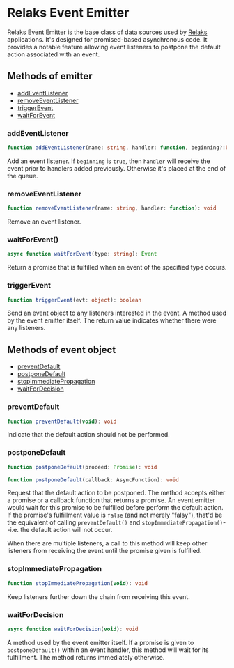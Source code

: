 # Relaks Event Emitter

Relaks Event Emitter is the base class of data sources used by [Relaks](https://github.com/trambarhq/relaks) applications. It's designed for promised-based asynchronous code. It provides a notable feature allowing event listeners to postpone the default action associated with an event.

## Methods of emitter

* [addEventListener](#addeventlistener)
* [removeEventListener](#removeeventlistener)
* [triggerEvent](#triggerevent)
* [waitForEvent](#waitforevent)

### addEventListener

```typescript
function addEventListener(name: string, handler: function, beginning?:boolean): void
```

Add an event listener. If `beginning` is `true`, then `handler` will receive the event prior to handlers added previously. Otherwise it's placed at the end of the queue.

### removeEventListener

```typescript
function removeEventListener(name: string, handler: function): void
```

Remove an event listener.

### waitForEvent()

```typescript
async function waitForEvent(type: string): Event
```

Return a promise that is fulfilled when an event of the specified type occurs.

### triggerEvent

```typescript
function triggerEvent(evt: object): boolean
```

Send an event object to any listeners interested in the event. A method used by the event emitter itself. The return value indicates whether there were any listeners.

## Methods of event object

* [preventDefault](#preventdefault)
* [postponeDefault](#postponedefault)
* [stopImmediatePropagation](#stopimmediatepropagation)
* [waitForDecision](#waitfordecision)

### preventDefault

```typescript
function preventDefault(void): void
```

Indicate that the default action should not be performed.

### postponeDefault

```typescript
function postponeDefault(proceed: Promise): void
```

```typescript
function postponeDefault(callback: AsyncFunction): void
```

Request that the default action to be postponed. The method accepts either a promise or a callback function that returns a promise. An event emitter would wait for this promise to be fulfilled before perform the default action. If the promise's fulfillment value is `false` (and not merely "falsy"), that'd be the equivalent of calling `preventDefault()` and `stopImmediatePropagation()`--i.e. the default action will not occur.

When there are multiple listeners, a call to this method will keep other listeners from receiving the event until the promise given is fulfilled.

### stopImmediatePropagation

```typescript
function stopImmediatePropagation(void): void
```

Keep listeners further down the chain from receiving this event.

### waitForDecision

```typescript
async function waitForDecision(void): void
```

A method used by the event emitter itself. If a promise is given to `postponeDefault()` within an event handler, this method will wait for its fulfillment. The method returns immediately otherwise.
